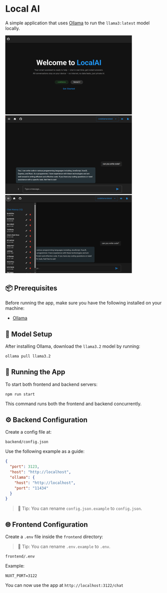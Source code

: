 # Local AI

A simple application that uses [Ollama](https://ollama.com/) to run the `llama3:latest` model locally.

<div>
  <img src="./assets/welcome.png" alt="Welcome" width="400" />
  <img src="./assets/chat.png" alt="Welcome" width="400" />
  <img src="./assets/history.png" alt="Welcome" width="400" />
</div>

## 📦 Prerequisites

Before running the app, make sure you have the following installed on your machine:

- [Ollama](https://ollama.com/download)

## 🧠 Model Setup

After installing Ollama, download the `llama3.2` model by running:

```bash
ollama pull llama3.2
```

## 🚀 Running the App

To start both frontend and backend servers:

```bash
npm run start
```

This command runs both the frontend and backend concurrently.

## ⚙️ Backend Configuration

Create a config file at:

```
backend/config.json
```

Use the following example as a guide:

```json
{
  "port": 3123,
  "host": "http://localhost",
  "ollama": {
    "host": "http://localhost",
    "port": "11434"
  }
}
```

> 📝 Tip: You can rename `config.json.example` to `config.json`.

## 🌐 Frontend Configuration

Create a `.env` file inside the `frontend` directory:

> 📝 Tip: You can rename `.env.example` to `.env`.

```
frontend/.env
```

Example:

```env
NUXT_PORT=3122
```

You can now use the app at `http://localhost:3122/chat`
